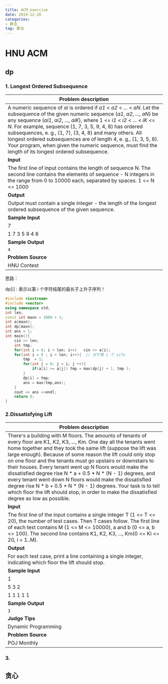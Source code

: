 ```yaml
---
title: ACM_exercise
date: 2019-12-28
categories: 
- 算法
tag: 算法
---
```

# HNU ACM





## dp

### 1. Longest Ordered Subsequence

| **Problem description**                                      |
| ------------------------------------------------------------ |
| A numeric sequence of *ai* is ordered if *a1* < *a2* < ... < *aN*. Let the subsequence of the given numeric sequence (*a1*, *a2*, ..., *aN*) be any sequence (*ai1*, *ai2*, ..., *aiK*), where 1 <= *i1* < *i2* < ... < *iK* <= *N*. For example, sequence (1, 7, 3, 5, 9, 4, 8) has ordered subsequences, e. g., (1, 7), (3, 4, 8) and many others. All longest ordered subsequences are of length 4, e. g., (1, 3, 5, 8).  Your program, when given the numeric sequence, must find the length of its longest ordered subsequence. |
| **Input**                                                    |
| The first line of input contains the length of sequence N. The second line contains the elements of sequence - N integers in the range from 0 to 10000 each, separated by spaces. 1 <= N <= 1000 |
| **Output**                                                   |
| Output must contain a single integer - the length of the longest ordered subsequence of the given sequence. |
| **Sample Input**                                             |
| 7 |
| 1 7 3 5 9 4 8                                             |
| **Sample Output**                                            |
| `4 `                                                         |
| **Problem Source**                                           |
| HNU Contest                                                  |

思路：

dp[i] : 表示以第 i 个字符结尾的最长子上升子序列！

```c++
#include <iostream>
#include <vector>
using namespace std;
int len;
const int maxn = 1000 + 1;
int a[maxn];
int dp[maxn];
int ans = 1; 
int main(){
    cin >> len;
    int tmp;
    for(int i = 0; i < len; i++)   cin >> a[i];
    for(int i = 0 ; i < len; i++){  // 对于第 i 个 zifu
        tmp  = 1;
        for(int j = 0; j < i; j ++){
            if(a[i] >= a[j]) tmp = max(dp[j] + 1, tmp );
        }
        dp[i] = tmp;
        ans = max(tmp,ans);       
    }
    cout << ans <<endl;
    return 0;
}
```







### 2.**Dissatisfying Lift**

| **Problem description**                                      |
| ------------------------------------------------------------ |
| There's a building with M floors. The amounts of tenants of every floor are K1, K2, K3, ..., Km. One day all the tenants went home together and they took the same lift (suppose the lift was large enough). Because of some reason the lift could only stop on one floor and the tenants must go upstairs or downstairs to their houses. Every tenant went up N floors would make the dissatisfied degree rise N * a + 0.5 * N * (N - 1) degrees, and every tenant went down N floors would make the dissatisfied degree rise N * b + 0.5 * N * (N - 1) degrees. Your task is to tell which floor the lift should stop, in order to make the dissatisfied degree as low as possible. |
| **Input**                                                    |
| The first line of the input contains a single integer T (1 <= T <= 20), the number of test cases. Then T cases follow. The first line of each test contains M (1 <= M <= 10000), a and b (0 <= a, b <= 100). The second line contains K1, K2, K3, ..., Km(0 <= Ki <= 20, i = 1..M). |
| **Output**                                                   |
| For each test case, print a line containing a single integer, indicating which floor the lift should stop. |
| **Sample Input**                                             |
| 1 |
|5 3 2|
|1 1 1 1 1                                            |
| **Sample Output**                                            |
| `3`                                                          |
| **Judge Tips**                                               |
| Dynamic Programming                                          |
| **Problem Source**                                           |
| POJ Monthly                                                  |









### 3.





## 贪心

























